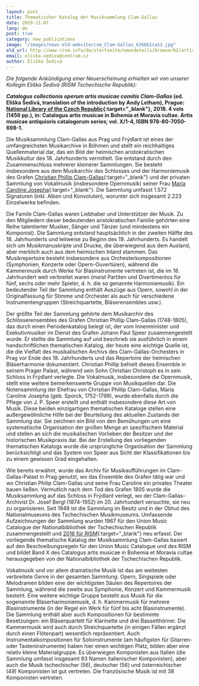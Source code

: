 ```yaml
---
layout: post
title: Thematischer Katalog der Musiksammlung Clam-Gallas
date: 2019-11-07
lang: de
post: true
category: new_publications
image: "/images/news-old-website/csm_Clam-Gallas_626bb1ca12.jpg"
old_url: http://www.rism.info/de/startseite/newsdetails/browse/62/article/64/thematic-catalog-of-the-clam-gallas-music-collection.html
email: eliska.sediva@centrum.cz
author: Eliška Šedivá
---
```



_Die folgende Ankündigung einer Neuerscheinung erhielten wir von unserer Kollegin Eliška Šedivá (RISM Tschechische Republik):_

**_Catalogus collectionis operum artis musicae comitis Clam-Gallas_ (ed. Eliška Šedivá, translation of the introduction by Andy Letham), Prague: [National Library of the Czech Republic](https://www.nkp.cz/o-knihovne/zakladni-informace/vydane-publikace/prave-vyslo-cele#catalogus){:target="_blank"}, 2018. 4 vols (1456 pp.), in: Catalogus artis musicae in Bohemia et Moravia cultae. Artis musicae antiquioris catalogorum series; vol. X/1-4, ISBN 978-80-7050-698-1.**

Die Musiksammlung Clam-Gallas aus Prag und Frýdlant ist eines der umfangreichsten Musikarchive in Böhmen und stellt ein reichhaltiges Quellenmaterial dar, das ein Bild der heimischen aristokratischen Musikkultur des 18. Jahrhunderts vermittelt. Sie entstand durch den Zusammenschluss mehrerer kleinerer Sammlungen. Sie besteht insbesondere aus dem Musikarchiv des Schlosses und der Harmoniemusik des Grafen [Christian Phillip Clam-Gallas](https://opac.rism.info/metaopac/perma.do;jsessionid=C692EBE5787F574386F0FE7250E144A0.touch02?v=rism&q=-1%3d%22pe30059826%22){:target="_blank"} und der privaten Sammlung von Vokalmusik (insbesondere Opernmusik) seiner Frau [Maria Caroline Josepha](https://opac.rism.info/metaopac/perma.do?v=rism&q=-1%3d%22pe30113887%22){:target="_blank"}. Die Sammlung umfasst 1.572 Signaturen (inkl. Alben und Konvoluten), worunter sich insgesamt 2.223 Einzelwerke befinden.

Die Famile Clam-Gallas waren Liebhaber und Unterstützer der Musik. Zu den Mitgliedern dieser bedeutenden aristokratischen Familie gehörten eine Reihe talentierter Musiker, Sänger und Tänzer (und mindestens ein Komponist). Die Sammlung entstand hauptsächlich in der zweiten Hälfte des 18. Jahrhunderts und teilweise zu Beginn des 19. Jahrhunderts. Es handelt sich um Musikmanuskripte und Drucke, die überwiegend aus dem Ausland, aber merklich auch aus dem heimischen Inland stammen. Das Musikrepertoire besteht insbesondere aus Orchesterkompositionen (Symphonien, Konzerte oder Opern-Ouvertüren), während die Kammermusik durch Werke für Blasinstrumente vertreten ist, die im 18. Jahrhundert weit verbreitet waren (meist Partiten und Divertimentos für fünf, sechs oder mehr Spieler, d. h. die so genannte Harmoniemusik). Ein bedeutender Teil der Sammlung enthält Auszüge aus Opern, sowohl in der Originalfassung für Stimme und Orchester als auch für verschiedene Instrumentengruppen (Streichquartette, Bläserensembles usw.).

Der größte Teil der Sammlung gehörte dem Musikarchiv des Schlösserensembles des Grafen Christian Phillip Clam-Gallas (1748-1805), das durch einen Periodenkatalog belegt ist, der vom Innenminister und Exekutivmusiker im Dienst des Grafen Johann Paul Speer zusammengestellt wurde. Er stellte die Sammlung auf und beschrieb sie ausführlich in einem handschriftlichen thematischen Katalog, der heute eine wichtige Quelle ist, die die Vielfalt des musikalischen Archivs des Clam-Gallas-Orchesters in Prag vor Ende des 18. Jahrhunderts und das Repertoire der heimischen Bläserharmonie dokumentiert. Christian Phillip behielt dieses Ensemble in seinem Prager Palast, während sein Sohn Christian Christoph es in sein Schloss in Frýdlant verlegte. Die Vokalmusik, insbesondere die Opernmusik, stellt eine weitere bemerkenswerte Gruppe von Musikquellen dar. Die Notensammlung der Ehefrau von Christian Phillip Clam-Gallas, Maria Caroline Josepha (geb. Sporck, 1752-1799), wurde ebenfalls durch die Pflege von J. P. Speer erstellt und enthält insbesondere diese Art von Musik. Diese beiden einzigartigen thematischen Kataloge stellen eine außergewöhnliche Hilfe bei der Beurteilung des aktuellen Zustands der Sammlung dar. Sie zeichnen ein Bild von den Bemühungen um eine systematische Organisation der großen Menge an spezifischem Material und stellen an sich die musikalischen Vorlieben der Besitzer und der historischen Musikpraxis dar. Bei der Erstellung des vorliegenden thematischen Katalogs wurde die ursprüngliche Organisation der Sammlung berücksichtigt und das System von Speer aus Sicht der Klassifikationen bis zu einem gewissen Grad eingehalten.

Wie bereits erwähnt, wurde das Archiv für Musikaufführungen im Clam-Gallas-Palast in Prag genutzt, wo das Ensemble des Grafen tätig war und wo Christian Philip Clam-Gallas und seine Frau Caroline ein privates Theater bauen ließen. Vermutlich nach dem Tod des Grafen 1805 wurde die Musiksammlung auf das Schloss in Frýdlant verlegt, wo der Clam-Gallas-Archivist Dr. Josef Bergl (1874-1952) im 20. Jahrhundert versuchte, sie neu zu organisieren. Seit 1949 ist die Sammlung im Besitz und in der Obhut des Nationalmuseums des Tschechischen Musikmuseums. Umfassende Aufzeichnungen der Sammlung wurden 1967 für den Union Music Catalogue der Nationalbibliothek der Tschechischen Republik zusammengestellt und [2016 für RISM](https://opac.rism.info/search?View=rism&q=clam-gallas){:target="_blank"} neu erfasst. Der vorliegende thematische Katalog der Musiksammlung Clam-Gallas basiert auf den Beschreibungsregeln für den Union Music Catalogue und des RISM und bildet Band X des Catalogus artis musicae in Bohemia et Moravia cultae herausgegeben von der Nationalbibliothek der Tschechischen Republik.

Vokalmusik und vor allem dramatische Musik ist das am weitesten verbreitete Genre in der gesamten Sammlung. Opern, Singspiele oder Melodramen bilden eine der wichtigsten Säulen des Repertoires der Sammlung, während die zweite aus Symphonie, Konzert und Kammermusik besteht. Eine weitere wichtige Gruppe besteht aus Musik für die sogenannte Bläserharmoniemusik, d. h. Kammermusik für mehrere Blasinstrumente (in der Regel ein Werk für fünf bis acht Blasinstrumente). Die Sammlung enthält aber auch Kompositionen für bestimmte Besetzungen: ein Bläserquartett für Klarinette und drei Bassetthörner. Die Kammermusik wird auch durch Streichquartette (in einigen Fällen ergänzt durch einen Flötenpart) wesentlich repräsentiert. Auch Instrumentalkompositionen für Soloinstrumente (am häufigsten für Gitarren- oder Tasteninstrumente) haben hier einen wichtigen Platz, bilden aber eine relativ kleine Materialgruppe. Es überwiegen Komponisten aus Italien (die Sammlung umfasst insgesamt 93 Namen italienischer Komponisten), aber auch die Musik tschechischer (56), deutscher (56) und österreichischer (49) Komponisten ist gut vertreten. Die französische Musik ist mit 38 Komponisten vertreten.

<script type="text/javascript">var switchTo5x=true;</script><script type="text/javascript" src="http://w.sharethis.com/button/buttons.js"></script><script type="text/javascript">stLight.options({publisher: "9b601438-1ce1-49d8-bfd7-9cff5df54c17", doNotHash: false, doNotCopy: false, hashAddressBar: false});</script>